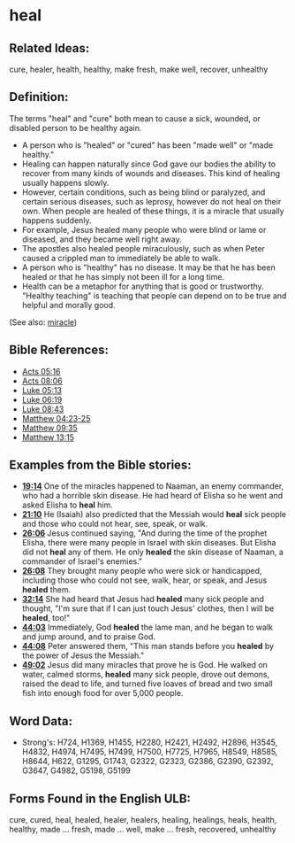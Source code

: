 # heal

## Related Ideas:

cure, healer, health, healthy, make fresh, make well, recover, unhealthy

## Definition:

The terms "heal" and "cure" both mean to cause a sick, wounded, or disabled person to be healthy again.

* A person who is "healed" or "cured" has been "made well" or "made healthy."
* Healing can happen naturally since God gave our bodies the ability to recover from many kinds of wounds and diseases. This kind of healing usually happens slowly.
* However, certain conditions, such as being blind or paralyzed, and certain serious diseases, such as leprosy, however do not heal on their own. When people are healed of these things, it is a miracle that usually happens suddenly.
* For example, Jesus healed many people who were blind or lame or diseased, and they became well right away.
* The apostles also healed people miraculously, such as when Peter caused a crippled man to immediately be able to walk.
* A person who is "healthy" has no disease. It may be that he has been healed or that he has simply not been ill for a long time.
* Health can be a metaphor for anything that is good or trustworthy. "Healthy teaching" is teaching that people can depend on to be true and helpful and morally good.

(See also: [miracle](../kt/miracle.md))

## Bible References:

* [Acts 05:16](rc://en/tn/help/act/05/16)
* [Acts 08:06](rc://en/tn/help/act/08/06)
* [Luke 05:13](rc://en/tn/help/luk/05/13)
* [Luke 06:19](rc://en/tn/help/luk/06/19)
* [Luke 08:43](rc://en/tn/help/luk/08/43)
* [Matthew 04:23-25](rc://en/tn/help/mat/04/23)
* [Matthew 09:35](rc://en/tn/help/mat/09/35)
* [Matthew 13:15](rc://en/tn/help/mat/13/15)

## Examples from the Bible stories:

* __[19:14](rc://en/tn/help/obs/19/14)__ One of the miracles happened to Naaman, an enemy commander, who had a horrible skin disease. He had heard of Elisha so he went and asked Elisha to __heal__ him.
* __[21:10](rc://en/tn/help/obs/21/10)__ He (Isaiah) also predicted that the Messiah would __heal__ sick people and those who could not hear, see, speak, or walk.
* __[26:06](rc://en/tn/help/obs/26/06)__ Jesus continued saying, "And during the time of the prophet Elisha, there were many people in Israel with skin diseases. But Elisha did not __heal__ any of them. He only __healed__ the skin disease of Naaman, a commander of Israel's enemies."
* __[26:08](rc://en/tn/help/obs/26/08)__ They brought many people who were sick or handicapped, including those who could not see, walk, hear, or speak, and Jesus __healed__ them.
* __[32:14](rc://en/tn/help/obs/32/14)__ She had heard that Jesus had __healed__ many sick people and thought, "I'm sure that if I can just touch Jesus' clothes, then I will be __healed__, too!"
* __[44:03](rc://en/tn/help/obs/44/03)__ Immediately, God __healed__ the lame man, and he began to walk and jump around, and to praise God.
* __[44:08](rc://en/tn/help/obs/44/08)__ Peter answered them, "This man stands before you __healed__ by the power of Jesus the Messiah."
* __[49:02](rc://en/tn/help/obs/49/02)__ Jesus did many miracles that prove he is God. He walked on water, calmed storms, __healed__ many sick people, drove out demons, raised the dead to life, and turned five loaves of bread and two small fish into enough food for over 5,000 people.

## Word Data:

* Strong's: H724, H1369, H1455, H2280, H2421, H2492, H2896, H3545, H4832, H4974, H7495, H7499, H7500, H7725, H7965, H8549, H8585, H8644, H622, G1295, G1743, G2322, G2323, G2386, G2390, G2392, G3647, G4982, G5198, G5199

## Forms Found in the English ULB:

cure, cured, heal, healed, healer, healers, healing, healings, heals, health, healthy, made ... fresh, made ... well, make ... fresh, recovered, unhealthy
